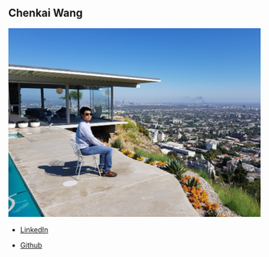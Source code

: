 Chenkai Wang
------------

![](photos/chenkai-wang.jpg)

* [LinkedIn](https://www.linkedin.com/in/chenkai-wang-0321213a/)

* [Github](https://github.com/kaa1el)

